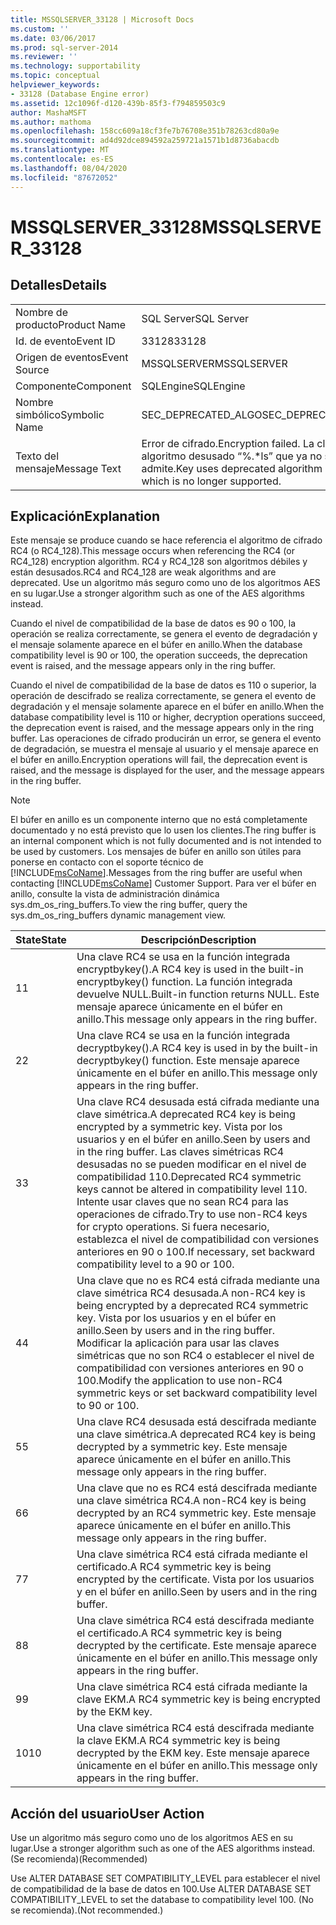 ```yaml
---
title: MSSQLSERVER_33128 | Microsoft Docs
ms.custom: ''
ms.date: 03/06/2017
ms.prod: sql-server-2014
ms.reviewer: ''
ms.technology: supportability
ms.topic: conceptual
helpviewer_keywords:
- 33128 (Database Engine error)
ms.assetid: 12c1096f-d120-439b-85f3-f794859503c9
author: MashaMSFT
ms.author: mathoma
ms.openlocfilehash: 158cc609a18cf3fe7b76708e351b78263cd80a9e
ms.sourcegitcommit: ad4d92dce894592a259721a1571b1d8736abacdb
ms.translationtype: MT
ms.contentlocale: es-ES
ms.lasthandoff: 08/04/2020
ms.locfileid: "87672052"
---
```

# <a name="mssqlserver_33128"></a><span data-ttu-id="2727b-102">MSSQLSERVER_33128</span><span class="sxs-lookup"><span data-stu-id="2727b-102">MSSQLSERVER_33128</span></span>
    
## <a name="details"></a><span data-ttu-id="2727b-103">Detalles</span><span class="sxs-lookup"><span data-stu-id="2727b-103">Details</span></span>  
  
|||  
|-|-|  
|<span data-ttu-id="2727b-104">Nombre de producto</span><span class="sxs-lookup"><span data-stu-id="2727b-104">Product Name</span></span>|<span data-ttu-id="2727b-105">SQL Server</span><span class="sxs-lookup"><span data-stu-id="2727b-105">SQL Server</span></span>|  
|<span data-ttu-id="2727b-106">Id. de evento</span><span class="sxs-lookup"><span data-stu-id="2727b-106">Event ID</span></span>|<span data-ttu-id="2727b-107">33128</span><span class="sxs-lookup"><span data-stu-id="2727b-107">33128</span></span>|  
|<span data-ttu-id="2727b-108">Origen de eventos</span><span class="sxs-lookup"><span data-stu-id="2727b-108">Event Source</span></span>|<span data-ttu-id="2727b-109">MSSQLSERVER</span><span class="sxs-lookup"><span data-stu-id="2727b-109">MSSQLSERVER</span></span>|  
|<span data-ttu-id="2727b-110">Componente</span><span class="sxs-lookup"><span data-stu-id="2727b-110">Component</span></span>|<span data-ttu-id="2727b-111">SQLEngine</span><span class="sxs-lookup"><span data-stu-id="2727b-111">SQLEngine</span></span>|  
|<span data-ttu-id="2727b-112">Nombre simbólico</span><span class="sxs-lookup"><span data-stu-id="2727b-112">Symbolic Name</span></span>|<span data-ttu-id="2727b-113">SEC_DEPRECATED_ALGO</span><span class="sxs-lookup"><span data-stu-id="2727b-113">SEC_DEPRECATED_ALGO</span></span>|  
|<span data-ttu-id="2727b-114">Texto del mensaje</span><span class="sxs-lookup"><span data-stu-id="2727b-114">Message Text</span></span>|<span data-ttu-id="2727b-115">Error de cifrado.</span><span class="sxs-lookup"><span data-stu-id="2727b-115">Encryption failed.</span></span> <span data-ttu-id="2727b-116">La clave usa el algoritmo desusado “%.\*ls” que ya no se admite.</span><span class="sxs-lookup"><span data-stu-id="2727b-116">Key uses deprecated algorithm '%.\*ls' which is no longer supported.</span></span>|  
  
## <a name="explanation"></a><span data-ttu-id="2727b-117">Explicación</span><span class="sxs-lookup"><span data-stu-id="2727b-117">Explanation</span></span>  
 <span data-ttu-id="2727b-118">Este mensaje se produce cuando se hace referencia el algoritmo de cifrado RC4 (o RC4_128).</span><span class="sxs-lookup"><span data-stu-id="2727b-118">This message occurs when referencing the RC4 (or RC4_128) encryption algorithm.</span></span> <span data-ttu-id="2727b-119">RC4 y RC4_128 son algoritmos débiles y están desusados.</span><span class="sxs-lookup"><span data-stu-id="2727b-119">RC4 and RC4_128 are weak algorithms and are deprecated.</span></span> <span data-ttu-id="2727b-120">Use un algoritmo más seguro como uno de los algoritmos AES en su lugar.</span><span class="sxs-lookup"><span data-stu-id="2727b-120">Use a stronger algorithm such as one of the AES algorithms instead.</span></span>  
  
 <span data-ttu-id="2727b-121">Cuando el nivel de compatibilidad de la base de datos es 90 o 100, la operación se realiza correctamente, se genera el evento de degradación y el mensaje solamente aparece en el búfer en anillo.</span><span class="sxs-lookup"><span data-stu-id="2727b-121">When the database compatibility level is 90 or 100, the operation succeeds, the deprecation event is raised, and the message appears only in the ring buffer.</span></span>  
  
 <span data-ttu-id="2727b-122">Cuando el nivel de compatibilidad de la base de datos es 110 o superior, la operación de descifrado se realiza correctamente, se genera el evento de degradación y el mensaje solamente aparece en el búfer en anillo.</span><span class="sxs-lookup"><span data-stu-id="2727b-122">When the database compatibility level is 110 or higher, decryption operations succeed, the deprecation event is raised, and the message appears only in the ring buffer.</span></span> <span data-ttu-id="2727b-123">Las operaciones de cifrado producirán un error, se genera el evento de degradación, se muestra el mensaje al usuario y el mensaje aparece en el búfer en anillo.</span><span class="sxs-lookup"><span data-stu-id="2727b-123">Encryption operations will fail, the deprecation event is raised, and the message is displayed for the user, and the message appears in the ring buffer.</span></span>  
  
> [!NOTE]  
>  <span data-ttu-id="2727b-124">El búfer en anillo es un componente interno que no está completamente documentado y no está previsto que lo usen los clientes.</span><span class="sxs-lookup"><span data-stu-id="2727b-124">The ring buffer is an internal component which is not fully documented and is not intended to be used by customers.</span></span> <span data-ttu-id="2727b-125">Los mensajes de búfer en anillo son útiles para ponerse en contacto con el soporte técnico de [!INCLUDE[msCoName](../../includes/msconame-md.md)].</span><span class="sxs-lookup"><span data-stu-id="2727b-125">Messages from the ring buffer are useful when contacting [!INCLUDE[msCoName](../../includes/msconame-md.md)] Customer Support.</span></span> <span data-ttu-id="2727b-126">Para ver el búfer en anillo, consulte la vista de administración dinámica sys.dm_os_ring_buffers.</span><span class="sxs-lookup"><span data-stu-id="2727b-126">To view the ring buffer, query the sys.dm_os_ring_buffers dynamic management view.</span></span>  
  
|<span data-ttu-id="2727b-127">State</span><span class="sxs-lookup"><span data-stu-id="2727b-127">State</span></span>|<span data-ttu-id="2727b-128">Descripción</span><span class="sxs-lookup"><span data-stu-id="2727b-128">Description</span></span>|  
|-----------|-----------------|  
|<span data-ttu-id="2727b-129">1</span><span class="sxs-lookup"><span data-stu-id="2727b-129">1</span></span>|<span data-ttu-id="2727b-130">Una clave RC4 se usa en la función integrada encryptbykey().</span><span class="sxs-lookup"><span data-stu-id="2727b-130">A RC4 key is used in the built-in encryptbykey() function.</span></span> <span data-ttu-id="2727b-131">La función integrada devuelve NULL.</span><span class="sxs-lookup"><span data-stu-id="2727b-131">Built-in function returns NULL.</span></span> <span data-ttu-id="2727b-132">Este mensaje aparece únicamente en el búfer en anillo.</span><span class="sxs-lookup"><span data-stu-id="2727b-132">This message only appears in the ring buffer.</span></span>|  
|<span data-ttu-id="2727b-133">2</span><span class="sxs-lookup"><span data-stu-id="2727b-133">2</span></span>|<span data-ttu-id="2727b-134">Una clave RC4 se usa en la función integrada decryptbykey().</span><span class="sxs-lookup"><span data-stu-id="2727b-134">A RC4 key is used in by the built-in decryptbykey() function.</span></span> <span data-ttu-id="2727b-135">Este mensaje aparece únicamente en el búfer en anillo.</span><span class="sxs-lookup"><span data-stu-id="2727b-135">This message only appears in the ring buffer.</span></span>|  
|<span data-ttu-id="2727b-136">3</span><span class="sxs-lookup"><span data-stu-id="2727b-136">3</span></span>|<span data-ttu-id="2727b-137">Una clave RC4 desusada está cifrada mediante una clave simétrica.</span><span class="sxs-lookup"><span data-stu-id="2727b-137">A deprecated RC4 key is being encrypted by a symmetric key.</span></span> <span data-ttu-id="2727b-138">Vista por los usuarios y en el búfer en anillo.</span><span class="sxs-lookup"><span data-stu-id="2727b-138">Seen by users and in the ring buffer.</span></span> <span data-ttu-id="2727b-139">Las claves simétricas RC4 desusadas no se pueden modificar en el nivel de compatibilidad 110.</span><span class="sxs-lookup"><span data-stu-id="2727b-139">Deprecated RC4 symmetric keys cannot be altered in compatibility level 110.</span></span> <span data-ttu-id="2727b-140">Intente usar claves que no sean RC4 para las operaciones de cifrado.</span><span class="sxs-lookup"><span data-stu-id="2727b-140">Try to use non-RC4 keys for crypto operations.</span></span> <span data-ttu-id="2727b-141">Si fuera necesario, establezca el nivel de compatibilidad con versiones anteriores en 90 o 100.</span><span class="sxs-lookup"><span data-stu-id="2727b-141">If necessary, set backward compatibility level to a 90 or 100.</span></span>|  
|<span data-ttu-id="2727b-142">4</span><span class="sxs-lookup"><span data-stu-id="2727b-142">4</span></span>|<span data-ttu-id="2727b-143">Una clave que no es RC4 está cifrada mediante una clave simétrica RC4 desusada.</span><span class="sxs-lookup"><span data-stu-id="2727b-143">A non-RC4 key is being encrypted by a deprecated RC4 symmetric key.</span></span> <span data-ttu-id="2727b-144">Vista por los usuarios y en el búfer en anillo.</span><span class="sxs-lookup"><span data-stu-id="2727b-144">Seen by users and in the ring buffer.</span></span> <span data-ttu-id="2727b-145">Modificar la aplicación para usar las claves simétricas que no son RC4 o establecer el nivel de compatibilidad con versiones anteriores en 90 o 100.</span><span class="sxs-lookup"><span data-stu-id="2727b-145">Modify the application to use non-RC4 symmetric keys or set backward compatibility level to 90 or 100.</span></span>|  
|<span data-ttu-id="2727b-146">5</span><span class="sxs-lookup"><span data-stu-id="2727b-146">5</span></span>|<span data-ttu-id="2727b-147">Una clave RC4 desusada está descifrada mediante una clave simétrica.</span><span class="sxs-lookup"><span data-stu-id="2727b-147">A deprecated RC4 key is being decrypted by a symmetric key.</span></span> <span data-ttu-id="2727b-148">Este mensaje aparece únicamente en el búfer en anillo.</span><span class="sxs-lookup"><span data-stu-id="2727b-148">This message only appears in the ring buffer.</span></span>|  
|<span data-ttu-id="2727b-149">6</span><span class="sxs-lookup"><span data-stu-id="2727b-149">6</span></span>|<span data-ttu-id="2727b-150">Una clave que no es RC4 está descifrada mediante una clave simétrica RC4.</span><span class="sxs-lookup"><span data-stu-id="2727b-150">A non-RC4 key is being decrypted by an RC4 symmetric key.</span></span> <span data-ttu-id="2727b-151">Este mensaje aparece únicamente en el búfer en anillo.</span><span class="sxs-lookup"><span data-stu-id="2727b-151">This message only appears in the ring buffer.</span></span>|  
|<span data-ttu-id="2727b-152">7</span><span class="sxs-lookup"><span data-stu-id="2727b-152">7</span></span>|<span data-ttu-id="2727b-153">Una clave simétrica RC4 está cifrada mediante el certificado.</span><span class="sxs-lookup"><span data-stu-id="2727b-153">A RC4 symmetric key is being encrypted by the certificate.</span></span> <span data-ttu-id="2727b-154">Vista por los usuarios y en el búfer en anillo.</span><span class="sxs-lookup"><span data-stu-id="2727b-154">Seen by users and in the ring buffer.</span></span>|  
|<span data-ttu-id="2727b-155">8</span><span class="sxs-lookup"><span data-stu-id="2727b-155">8</span></span>|<span data-ttu-id="2727b-156">Una clave simétrica RC4 está descifrada mediante el certificado.</span><span class="sxs-lookup"><span data-stu-id="2727b-156">A RC4 symmetric key is being decrypted by the certificate.</span></span> <span data-ttu-id="2727b-157">Este mensaje aparece únicamente en el búfer en anillo.</span><span class="sxs-lookup"><span data-stu-id="2727b-157">This message only appears in the ring buffer.</span></span>|  
|<span data-ttu-id="2727b-158">9</span><span class="sxs-lookup"><span data-stu-id="2727b-158">9</span></span>|<span data-ttu-id="2727b-159">Una clave simétrica RC4 está cifrada mediante la clave EKM.</span><span class="sxs-lookup"><span data-stu-id="2727b-159">A RC4 symmetric key is being encrypted by the EKM key.</span></span>|  
|<span data-ttu-id="2727b-160">10</span><span class="sxs-lookup"><span data-stu-id="2727b-160">10</span></span>|<span data-ttu-id="2727b-161">Una clave simétrica RC4 está descifrada mediante la clave EKM.</span><span class="sxs-lookup"><span data-stu-id="2727b-161">A RC4 symmetric key is being decrypted by the EKM key.</span></span> <span data-ttu-id="2727b-162">Este mensaje aparece únicamente en el búfer en anillo.</span><span class="sxs-lookup"><span data-stu-id="2727b-162">This message only appears in the ring buffer.</span></span>|  
  
## <a name="user-action"></a><span data-ttu-id="2727b-163">Acción del usuario</span><span class="sxs-lookup"><span data-stu-id="2727b-163">User Action</span></span>  
 <span data-ttu-id="2727b-164">Use un algoritmo más seguro como uno de los algoritmos AES en su lugar.</span><span class="sxs-lookup"><span data-stu-id="2727b-164">Use a stronger algorithm such as one of the AES algorithms instead.</span></span> <span data-ttu-id="2727b-165">(Se recomienda)</span><span class="sxs-lookup"><span data-stu-id="2727b-165">(Recommended)</span></span>  
  
 <span data-ttu-id="2727b-166">Use ALTER DATABASE SET COMPATIBILITY_LEVEL para establecer el nivel de compatibilidad de la base de datos en 100.</span><span class="sxs-lookup"><span data-stu-id="2727b-166">Use ALTER DATABASE SET COMPATIBILITY_LEVEL to set the database to compatibility level 100.</span></span> <span data-ttu-id="2727b-167">(No se recomienda).</span><span class="sxs-lookup"><span data-stu-id="2727b-167">(Not recommended.)</span></span>  
  
  
